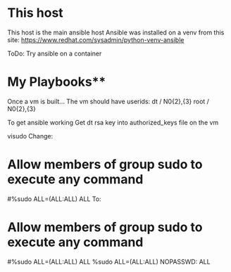 # This host
This host is the main ansible host
Ansible was installed on a venv from this site:
https://www.redhat.com/sysadmin/python-venv-ansible

ToDo:
Try ansible on a container

# My Playbooks**
Once a vm is built...
The vm should have userids: 
dt / N0{2},{3}
root / N0{2},{3}

To get ansible working
Get dt rsa key into authorized_keys file on the vm

visudo
Change:
# Allow members of group sudo to execute any command
#%sudo  ALL=(ALL:ALL) ALL
To:
# Allow members of group sudo to execute any command
#%sudo  ALL=(ALL:ALL) ALL
%sudo   ALL=(ALL:ALL) NOPASSWD: ALL

